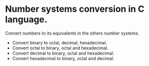 # Number systems conversion in C language.
Convert numbers to its equivalents in the others number systems.
* Convert binary to octal, decimal, hexadecimal.
* Convert octal to binary, octal and hexadecimal.
* Convert decimal to binary, octal and hexadecimal.
* Convert hexadecimal to binary, octal and decimal.
